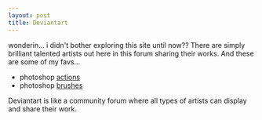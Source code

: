 ```yaml
---
layout: post
title: Deviantart
---
```


wonderin... i didn't bother exploring this site until now?? There are simply brilliant talented artists out here in this forum sharing their works. And these are some of my favs...

- photoshop [actions](http://browse.deviantart.com/resources/applications/psactions/?order=9&startts=1174723200&endts=1177401600)
- photoshop [brushes](http://browse.deviantart.com/resources/applications/psbrushes/?order=9&alltime=yes)

Deviantart is like a community forum where all types of artists can display and share their work.
